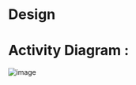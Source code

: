 # Design

# Activity Diagram :

![image](https://user-images.githubusercontent.com/99073372/156121134-0360dad5-9cae-4e01-a187-0bf8f0b13a14.png)




